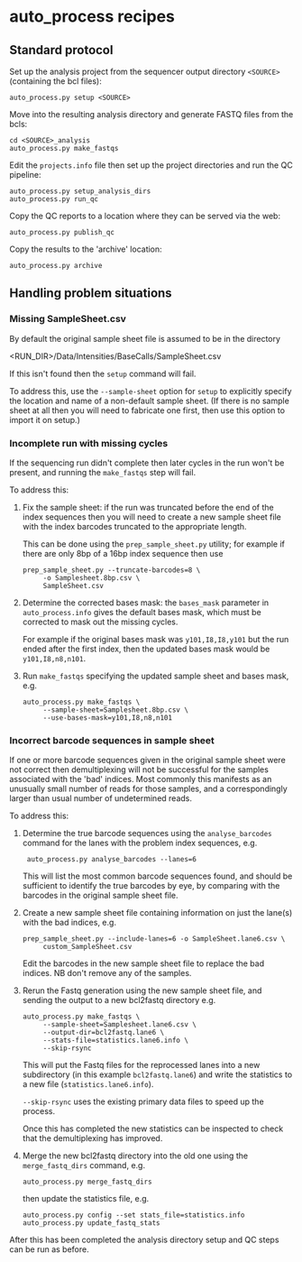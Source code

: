 auto_process recipes
====================

Standard protocol
-----------------

Set up the analysis project from the sequencer output directory `<SOURCE>`
(containing the bcl files):

    auto_process.py setup <SOURCE>

Move into the resulting analysis directory and generate FASTQ files from
the bcls: 

    cd <SOURCE>_analysis
    auto_process.py make_fastqs

Edit the `projects.info` file then set up the project directories and run
the QC pipeline:

    auto_process.py setup_analysis_dirs
    auto_process.py run_qc

Copy the QC reports to a location where they can be served via the web:

    auto_process.py publish_qc

Copy the results to the 'archive' location:

    auto_process.py archive


Handling problem situations
---------------------------

### Missing SampleSheet.csv ###

By default the original sample sheet file is assumed to be in the directory

   <RUN_DIR>/Data/Intensities/BaseCalls/SampleSheet.csv

If this isn't found then the `setup` command will fail.

To address this, use the `--sample-sheet` option for `setup` to explicitly
specify the location and name of a non-default sample sheet. (If there is
no sample sheet at all then you will need to fabricate one first, then use
this option to import it on setup.)

### Incomplete run with missing cycles ###

If the sequencing run didn't complete then later cycles in the run won't be
present, and running the `make_fastqs` step will fail.

To address this:

1. Fix the sample sheet: if the run was truncated before the end of the index
   sequences then you will need to create a new sample sheet file with the
   index barcodes truncated to the appropriate length.

   This can be done using the `prep_sample_sheet.py` utility; for example if
   there are only 8bp of a 16bp index sequence then use

       prep_sample_sheet.py --truncate-barcodes=8 \
            -o Samplesheet.8bp.csv \
            SampleSheet.csv

2. Determine the corrected bases mask: the `bases_mask` parameter in
   `auto_process.info` gives the default bases mask, which must be corrected to
    mask out the missing cycles.

   For example if the original bases mask was `y101,I8,I8,y101` but the run
   ended after the first index, then the updated bases mask would be
   `y101,I8,n8,n101`.

3. Run `make_fastqs` specifying the updated sample sheet and bases mask, e.g.

       auto_process.py make_fastqs \
            --sample-sheet=Samplesheet.8bp.csv \
            --use-bases-mask=y101,I8,n8,n101

### Incorrect barcode sequences in sample sheet ###

If one or more barcode sequences given in the original sample sheet were not
correct then demultiplexing will not be successful for the samples associated
with the 'bad' indices. Most commonly this manifests as an unusually small
number of reads for those samples, and a correspondingly larger than usual
number of undetermined reads.

To address this:

1. Determine the true barcode sequences using the `analyse_barcodes` command
   for the lanes with the problem index sequences, e.g.

        auto_process.py analyse_barcodes --lanes=6

   This will list the most common barcode sequences found, and should be
   sufficient to identify the true barcodes by eye, by comparing with the
   barcodes in the original sample sheet file.

2. Create a new sample sheet file containing information on just the lane(s)
   with the bad indices, e.g.

       prep_sample_sheet.py --include-lanes=6 -o SampleSheet.lane6.csv \
            custom_SampleSheet.csv

   Edit the barcodes in the new sample sheet file to replace the bad indices.
   NB don't remove any of the samples.

3. Rerun the Fastq generation using the new sample sheet file, and sending the
   output to a new bcl2fastq directory e.g.

       auto_process.py make_fastqs \
            --sample-sheet=Samplesheet.lane6.csv \
            --output-dir=bcl2fastq.lane6 \
            --stats-file=statistics.lane6.info \
            --skip-rsync

   This will put the Fastq files for the reprocessed lanes into a new
   subdirectory (in this example `bcl2fastq.lane6`) and write the statistics
   to a new file (`statistics.lane6.info`).
  
   `--skip-rsync` uses the existing primary data files to speed up the process.

   Once this has completed the new statistics can be inspected to check that the
   demultiplexing has improved.

4. Merge the new bcl2fastq directory into the old one using the `merge_fastq_dirs`
   command, e.g.

       auto_process.py merge_fastq_dirs

   then update the statistics file, e.g.

       auto_process.py config --set stats_file=statistics.info
       auto_process.py update_fastq_stats

After this has been completed the analysis directory setup and QC steps can be
run as before.
